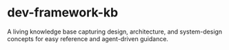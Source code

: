 # dev-framework-kb
A living knowledge base capturing design, architecture, and system-design concepts for easy reference and agent-driven guidance.

